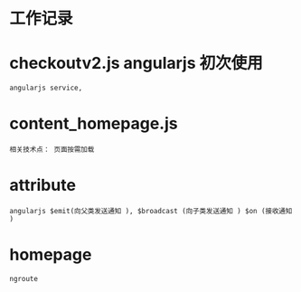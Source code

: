# 工作记录

# 
# checkoutv2.js  angularjs 初次使用
	angularjs service,
# content_homepage.js 
	相关技术点： 页面按需加载

# attribute 
	angularjs $emit(向父类发送通知 ), $broadcast (向子类发送通知 ) $on (接收通知 )
# homepage 
	ngroute
